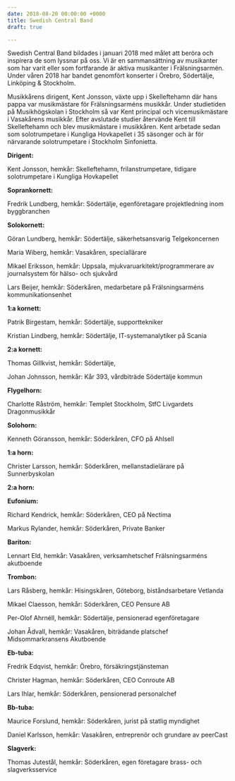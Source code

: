 ```yaml
---
date: 2018-08-20 00:00:00 +0000
title: Swedish Central Band
draft: true

---
```

Swedish Central Band bildades i januari 2018 med målet att beröra och inspirera de som lyssnar på oss. Vi är en sammansättning av musikanter som har varit eller som fortfarande är aktiva musikanter i Frälsningsarmén. Under våren 2018 har bandet genomfört konserter i Örebro, Södertälje, Linköping & Stockholm.

Musikkårens dirigent, Kent Jonsson, växte upp i Skelleftehamn där hans pappa var musikmästare för Frälsningsarméns musikkår. Under studietiden på Musikhögskolan i Stockholm så var Kent principal och vicemusikmästare i Vasakårens musikkår. Efter avslutade studier återvände Kent till Skelleftehamn och blev musikmästare i musikkåren. Kent arbetade sedan som solotrumpetare i Kungliga Hovkapellet i 35 säsonger och är för närvarande solotrumpetare i Stockholm Sinfonietta.

**Dirigent:**

Kent Jonsson, hemkår: Skelleftehamn, frilanstrumpetare, tidigare solotrumpetare i Kungliga Hovkapellet

**Soprankornett:**

Fredrik Lundberg, hemkår: Södertälje, egenföretagare projektledning inom byggbranchen

**Solokornett:**

Göran Lundberg, hemkår: Södertälje, säkerhetsansvarig Telgekoncernen

Maria Wiberg, hemkår: Vasakåren, speciallärare

Mikael Eriksson, hemkår: Uppsala, mjukvaruarkitekt/programmerare av journalsystem för hälso- och sjukvård

Lars Beijer, hemkår: Söderkåren, medarbetare på Frälsningsarméns kommunikationsenhet

**1:a kornett:**

Patrik Birgestam, hemkår: Södertälje, supporttekniker

Kristian Lindberg, hemkår: Södertälje, IT-systemanalytiker på Scania

**2:a kornett:**

Thomas Gillkvist, hemkår: Södertälje,

Johan Johnsson, hemkår: Kår 393, vårdbiträde Södertälje kommun

**Flygelhorn:**

Charlotte Råström, hemkår: Templet Stockholm, StfC Livgardets Dragonmusikkår

**Solohorn:**

Kenneth Göransson, hemkår: Söderkåren, CFO på Ahlsell

**1:a horn:**

Christer Larsson, hemkår: Söderkåren, mellanstadielärare på Sunnerbyskolan

**2:a horn:**

**Eufonium:**

Richard Kendrick, hemkår: Söderkåren, CEO på Nectima

Markus Rylander, hemkår: Söderkåren, Private Banker

**Bariton:**

Lennart Eld, hemkår: Vasakåren, verksamhetschef Frälsningsarméns akutboende

**Trombon:**

Lars Råsberg, hemkår: Hisingskåren, Göteborg, biståndsarbetare Vetlanda

Mikael Claesson, hemkår: Söderkåren, CEO Pensure AB

Per-Olof Ahrnéll, hemkår: Södertälje, pensionerad egenföretagare

Johan Ådvall, hemkår: Vasakåren, biträdande platschef Midsommarkransens Akutboende

**Eb-tuba:**

Fredrik Edqvist, hemkår: Örebro, försäkringstjänsteman

Christer Hagman, hemkår: Söderkåren, CEO Conroute AB

Lars Ihlar, hemkår: Söderkåren, pensionerad personalchef

**Bb-tuba:**

Maurice Forslund, hemkår: Söderkåren, jurist på statlig myndighet

Daniel Karlsson, hemkår: Vasakåren, entreprenör och grundare av peerCast

**Slagverk:**

Thomas Jutestål, hemkår: Söderkåren, egen företagare brass- och slagverksservice